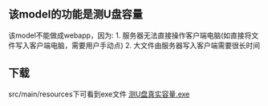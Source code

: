 ## 该model的功能是测U盘容量
该model不能做成webapp，因为:
    1. 服务器无法直接操作客户端电脑(如直接将文件写入客户端电脑，需要用户手动点)
    2. 大文件由服务器写入客户端需要很长时间

## 下载
src/main/resources下可看到exe文件
[测U盘真实容量.exe](https://github.com/luotuoshamo/uplate/tree/master/src/main/resources/)